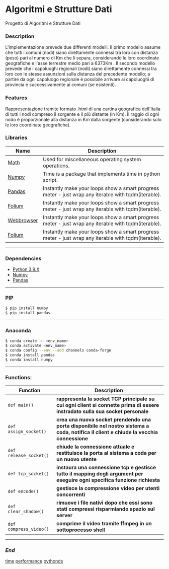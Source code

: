 # Algoritmi e Strutture Dati
Progetto di Algoritmi e Strutture Dati

### Description
L'implementazione prevede due differenti modelli. Il primo modello assume che tutti i comuni (nodi) siano direttamente connessi tra loro con distanza (peso) pari al numero di Km che li separa, considerando le loro coordinate geografiche e l'asse terrestre medio pari a 6373Km . Il secondo modello prevede che i capoluoghi regionali (nodi) siano direttamente connessi tra loro con le stesse assunzioni sulla distanza del precedente modello; a partire da ogni capoluogo regionale è possibile arrivare ai capoluoghi di provincia e successivamente ai comuni (se esistenti).

### Features
Rappresentazione tramite formato .html di una cartina geografica dell'Italia di tutti i nodi compreso il sorgente e il più distante (in Km). Il raggio di ogni nodo è proporzionale alla distanza in Km dalla sorgente (considerando solo le loro coordinate geografiche).


### Libraries

| Name | Description |
| ------------- | ------------------------------ |
| [Math] | Used for miscellaneous operating system operations.
| [Numpy] | Time is a package that implements time in python script.
| [Pandas]| Instantly make your loops show a smart progress meter - just wrap any iterable with tqdm(iterable).
| [Folium]| Instantly make your loops show a smart progress meter - just wrap any iterable with tqdm(iterable).
| [Webbrowser]| Instantly make your loops show a smart progress meter - just wrap any iterable with tqdm(iterable).
| [Folium]| Instantly make your loops show a smart progress meter - just wrap any iterable with tqdm(iterable).


---
### Dependencies

- [Python 3.9.X]
- [Numpy]
- [Pandas]
---
### PIP

```sh
$ pip install numpy
$ pip install pandas
```

----
### Anaconda

```sh
$ conda create -n <env_name>
$ conda activate <env_name>
$ conda config --env --add channels conda-forge
$ conda install pandas
$ conda install numpy
```

----

### Functions:                
         
| Function                   | Description                    |
| -------------------------- | ------------------------------ |
| `def main()`                       | **rappresenta la socket TCP principale su cui ogni client si connette prima di essere instradato sulla sua socket personale**|
| `def assign_socket()`              |**crea una nuova socket prendendo una porta disponibile nel nostro sistema a coda, notifica il client e chiude la vecchia connessione**|
| `def release_socket()`             | **chiude la connessione attuale e restituisce la porta al sistema a coda per un nuovo utente**|
| `def tcp_socket()`                 | **instaura una connessione tcp e gestisce tutto il mapping degli argument per eseguire ogni specifica funzione richiesta**|
| `def encode()`                     | **gestisce la compressione video per utenti concorrenti**|
| `def clear_shadow()`               | **rimuove i file nativi dopo che essi sono stati compressi risparmiando spazio sul server**|
| `def compress_video()`             | **comprime il video tramite ffmpeg in un sottoprocesso shell**|

----

### *End*



[time]
[performance]
[pythonds]

[Python 3.9.X]: <https://www.python.org/downloads/release/python-390/>
[time]: <http://robyp.x10host.com/3/time.html#loaded>
[performance]: <https://www.promezio.it/2018/10/02/python-misurazione-delle-performance/>
[pythonds]: <https://elearning.lumsa.it/pluginfile.php/76990/mod_resource/content/1/pythonGraphs.pdf>
[Math]: <https://docs.python.org/3/library/math.html>
[Numpy]: <https://numpy.org/install/>
[Pandas]: <https://pandas.pydata.org/>
[Folium]: <https://python-visualization.github.io/folium/>
[Webbrowser]: <https://docs.python.org/3/library/webbrowser.html>

